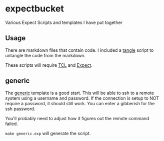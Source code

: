 # expectbucket

Various Expect Scripts and templates I have put together

## Usage

There are markdown files that contain code. I included a [tangle](scripts/tangle.tcl) script to untangle the code from the markdown. 

These scripts will require [TCL](https://tcl-lang.org) and [Expect](https://www.nist.gov/services-resources/software/expect).

## generic

The [generic](generic.md) template is a good start. This will be able to
ssh to a remote system using a username and password. If the connection 
is setup to NOT require a password, it should still work. You can enter
a gibberish for the ssh password. 

You'll probably need to adjust how it figures out the remote command failed.

`make generic.exp` will generate the script. 

